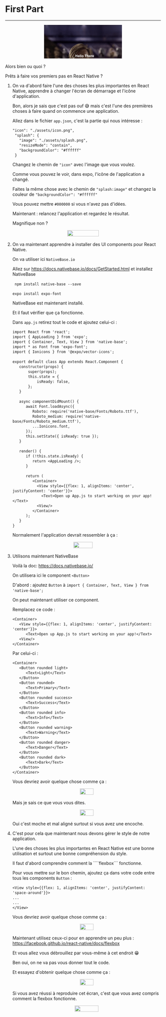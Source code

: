 # First Part

---
<p align="center">
   <img width="50%" height="50%" src="/img/hello-there.gif">
</p>

Alors bien ou quoi ?

Prêts à faire vos premiers pas en React Native ?

1) On va d'abord faire l'une des choses les plus importantes en React Native, apprendre à changer l'écran de démarrage et l'icône    d'application.

   Bon, alors je sais que c'est pas ouf :sweat_smile: mais c'est l'une des premières choses à faire quand on commence une application.
   
   Allez dans le fichier ```app.json```, c'est la partie qui nous intéresse :
   
   ```
   "icon": "./assets/icon.png",
    "splash": {
      "image": "./assets/splash.png",
      "resizeMode": "contain",
      "backgroundColor": "#ffffff"
    }
    ```
    
    Changez le chemin de ```"icon"``` avec l'image que vous voulez. 
    
    Comme vous pouvez le voir, dans expo, l'icône de l'application a changé.
    
    Faites la même chose avec le chemin de ```"splash:image"``` et changez la couleur de ```"backgroundColor": "#ffffff"```
    
    Vous pouvez mettre ```#000000``` si vous n'avez pas d'idées.
    
    Maintenant : relancez l'application et regardez le résultat.
    
    Magnifique non ?
    
<p align="center">
   <img width="45%" height="45%" src="/img/the-office-no.gif">
</p>
    
2) On va maintenant apprendre à installer des UI components pour React Native.

   On va utiliser ici ```NativeBase.io```
   
   Allez sur https://docs.nativebase.io/docs/GetStarted.html et installez NativeBase
   
   ``` npm install native-base --save```
   
   ``` expo install expo-font ```
   
   NativeBase est maintenant installé.
   
   Et il faut vérifier que ça fonctionne.
   
   Dans ```app.js``` retirez tout le code et ajoutez celui-ci :
   
   ```
   import React from 'react';
   import { AppLoading } from 'expo';
   import { Container, Text, View } from 'native-base';
   import * as Font from 'expo-font';
   import { Ionicons } from '@expo/vector-icons';
   
   export default class App extends React.Component {
      constructor(props) {
          super(props);
          this.state = {
              isReady: false,
          };
      }
   
      async componentDidMount() {
         await Font.loadAsync({
            Roboto: require('native-base/Fonts/Roboto.ttf'),
            Roboto_medium: require('native-base/Fonts/Roboto_medium.ttf'),
            ...Ionicons.font,
         });
         this.setState({ isReady: true });
      }
   
      render() {
         if (!this.state.isReady) {
            return <AppLoading />;
         }
   
         return (
            <Container>
              <View style={{flex: 1, alignItems: 'center', justifyContent: 'center'}}>
                <Text>Open up App.js to start working on your app!</Text>
              <View/>
            </Container>
         );
      }
   }
   ```
   
   Normalement l'application devrait ressembler à ça :

<p align="center">
   <img width="35%" height="35%" src="/img/app_first_launch.png">
</p>
   
3) Utilisons maintenant NativeBase
   
   Voilà la doc: https://docs.nativebase.io/ 
   
   On utilisera ici le component ```<Button>```
   
   D'abord : ajoutez ```Button``` à ```import { Container, Text, View } from 'native-base';```
   
   On peut maintenant utiliser ce component.
   
   Remplacez ce code :
   
   ```
   <Container>
      <View style={{flex: 1, alignItems: 'center', justifyContent: 'center'}}>
         <Text>Open up App.js to start working on your app!</Text>
      <View/>
   </Container>
   ```
   
   Par celui-ci :
   
   ```
   <Container>
      <Button rounded light>
         <Text>Light</Text>
      </Button>
      <Button rounded>
         <Text>Primary</Text>
      </Button>
      <Button rounded success>
         <Text>Success</Text>
      </Button>
      <Button rounded info>
         <Text>Info</Text>
      </Button>
      <Button rounded warning>
         <Text>Warning</Text>
      </Button>
      <Button rounded danger>
         <Text>Danger</Text>
      </Button>
      <Button rounded dark>
         <Text>Dark</Text>
      </Button>
   </Container>
   ```
   
   Vous devriez avoir quelque chose comme ça :
   
   <p align="center">
      <img width="30%" height="30%" src="/img/button_page.png">
   </p>

   Mais je sais ce que vous vous dites.

   <p align="center">
      <img width="30%" height="30%" src="/img/kevin-hart.gif">
   </p>
   
   Oui c'est moche et mal aligné surtout si vous avez une encoche.
  
4) C'est pour cela que maintenant nous devons gérer le style de notre application.

   L'une des choses les plus importantes en React Native est une bonne utilisation et surtout une bonne compréhension du style.
  
   Il faut d'abord comprendre comment la ````flexbox``` fonctionne.
   
   Pour vous mettre sur le bon chemin, ajoutez ça dans votre code entre tous les components ```Button``` :
   
   ```
   <View style={{flex: 1, alignItems: 'center', justifyContent: 'space-around'}}>
   ...
   ...
   </View>
   ```
   
   Vous devriez avoir quelque chose comme ça :
 
   <p align="center">
      <img width="30%" height="30%" src="/img/task-4-1.jpg">
   </p>
   
   Maintenant utilisez ceux-ci pour en apprendre un peu plus : https://facebook.github.io/react-native/docs/flexbox
   
   Et vous allez vous débrouillez par vous-même à cet endroit :grin:
   
   Ben oui, on ne va pas vous donner tout le code.

   Et essayez d'obtenir quelque chose comme ça :

   <p align="center">
      <img width="30%" height="30%" src="/img/task-4-2.jpg">
   </p>

   Si vous avez réussi à reproduire cet écran, c'est que vous avez compris comment la flexbox fonctionne.
   
   <p align="center">
      <img width="40%" height="40%" src="/img/dicaprio.gif">
   </p>
